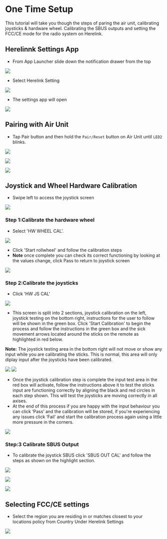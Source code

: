 # One Time Setup

This tutorial will take you though the steps of paring the air unit, calibrating joysticks & hardware wheel. Calibrating the SBUS outputs and setting the FCC/CE mode for the radio system on Herelink.

## Herelinnk Settings App

* From App Launcher slide down the notification drawer from the top

![](../.gitbook/assets/home-screen.png)

*  Select Herelink Setting 

![](../.gitbook/assets/settings-app.jpg)

* The settings app will open 

![](../.gitbook/assets/settings101.png)


## Pairing with Air Unit

* Tap Pair button and then hold the `Pair/Reset` button on Air Unit until `LED2` blinks.

![](../.gitbook/assets/settings101.png)

![](../.gitbook/assets/airpair1.png)

![](../.gitbook/assets/airpair2.png)

## Joystick and Wheel Hardware Calibration

* Swipe left to access the joystick screen 

![](../.gitbook/assets/Joystick_Screen.png)

### Step 1:Calibrate the hardware wheel

* Select 'HW WHEEL CAL'.

![](../.gitbook/assets/hw-wheel-2.jpg)

* Click 'Start rollwheel'  and follow the calibration steps
* **Note** once complete you can check its correct functioning by looking at the values change, click Pass to return to joystick screen

![](../.gitbook/assets/hw-wheel.png)

### Step 2:Calibrate the joysticks

* Click 'HW JS CAL'

![](../.gitbook/assets/joystick.jpg)

* This screen is split into 2 sections, joystick calibration on the left, joystick testing on the bottom right, instructions for the user to follow will be shown in the green box.  Click 'Start Calibration' to begin the process and follow the instructions in the green box  and the sick movement arrows located around the sticks on the remote as highlighted in red below.

**Note:** The joystick testing area in the bottom right will not move or show any input while you are calibrating the sticks. This is normal, this area will only diplay input after the joysticks have been calibrated.

![](../.gitbook/assets/joystick-cal1.jpg) ![](../.gitbook/assets/joystick-testnote.jpg)

* Once the joystick calibration step is complete the input test area in the red box will activate, follow the instructions above it to test the sticks input are functioning correctly by aligning the black and red circles in each step shown. This will test the joysticks are moving correctly in all axises.
* At the end of this process if you are happy with the input behaviour you can click ‘Pass’ and the calibration will be stored, if you're experiencing any issues click ‘Fail’ and start the calibration process again using a little more pressure in the corners.

![](../.gitbook/assets/joystick-test.jpg)

### Step:3 Calibrate SBUS Output

* To calibrate the joystick SBUS click 'SBUS OUT CAL' and follow the steps as shown on the highlight section.

![](../.gitbook/assets/joystick-sbus.jpg)

![](../.gitbook/assets/calibrate2.png)

![](../.gitbook/assets/calibrate1.png)

## **Selecting FCC/CE settings**

* Select the region you are residing in or matches closest to your locations policy from Country Under Herelink Settings

![](../.gitbook/assets/fccsettings.png)

